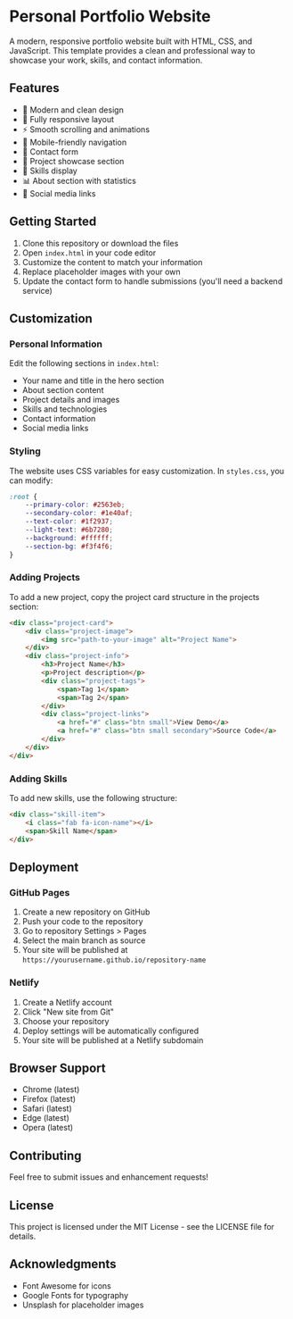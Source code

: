 # Personal Portfolio Website

A modern, responsive portfolio website built with HTML, CSS, and JavaScript. This template provides a clean and professional way to showcase your work, skills, and contact information.

## Features

- 🎨 Modern and clean design
- 📱 Fully responsive layout
- ⚡ Smooth scrolling and animations
- 🍔 Mobile-friendly navigation
- 📝 Contact form
- 🎯 Project showcase section
- 💪 Skills display
- 📊 About section with statistics
- 🔗 Social media links

## Getting Started

1. Clone this repository or download the files
2. Open `index.html` in your code editor
3. Customize the content to match your information
4. Replace placeholder images with your own
5. Update the contact form to handle submissions (you'll need a backend service)

## Customization

### Personal Information

Edit the following sections in `index.html`:
- Your name and title in the hero section
- About section content
- Project details and images
- Skills and technologies
- Contact information
- Social media links

### Styling

The website uses CSS variables for easy customization. In `styles.css`, you can modify:

```css
:root {
    --primary-color: #2563eb;
    --secondary-color: #1e40af;
    --text-color: #1f2937;
    --light-text: #6b7280;
    --background: #ffffff;
    --section-bg: #f3f4f6;
}
```

### Adding Projects

To add a new project, copy the project card structure in the projects section:

```html
<div class="project-card">
    <div class="project-image">
        <img src="path-to-your-image" alt="Project Name">
    </div>
    <div class="project-info">
        <h3>Project Name</h3>
        <p>Project description</p>
        <div class="project-tags">
            <span>Tag 1</span>
            <span>Tag 2</span>
        </div>
        <div class="project-links">
            <a href="#" class="btn small">View Demo</a>
            <a href="#" class="btn small secondary">Source Code</a>
        </div>
    </div>
</div>
```

### Adding Skills

To add new skills, use the following structure:

```html
<div class="skill-item">
    <i class="fab fa-icon-name"></i>
    <span>Skill Name</span>
</div>
```

## Deployment

### GitHub Pages

1. Create a new repository on GitHub
2. Push your code to the repository
3. Go to repository Settings > Pages
4. Select the main branch as source
5. Your site will be published at `https://yourusername.github.io/repository-name`

### Netlify

1. Create a Netlify account
2. Click "New site from Git"
3. Choose your repository
4. Deploy settings will be automatically configured
5. Your site will be published at a Netlify subdomain

## Browser Support

- Chrome (latest)
- Firefox (latest)
- Safari (latest)
- Edge (latest)
- Opera (latest)

## Contributing

Feel free to submit issues and enhancement requests!

## License

This project is licensed under the MIT License - see the LICENSE file for details.

## Acknowledgments

- Font Awesome for icons
- Google Fonts for typography
- Unsplash for placeholder images 